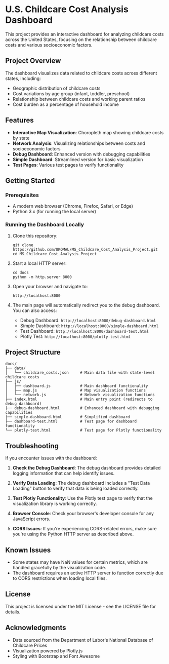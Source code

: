 # U.S. Childcare Cost Analysis Dashboard

This project provides an interactive dashboard for analyzing childcare costs across the United States, focusing on the relationship between childcare costs and various socioeconomic factors.

## Project Overview

The dashboard visualizes data related to childcare costs across different states, including:
- Geographic distribution of childcare costs
- Cost variations by age group (infant, toddler, preschool)
- Relationship between childcare costs and working parent ratios
- Cost burden as a percentage of household income

## Features

- **Interactive Map Visualization**: Choropleth map showing childcare costs by state
- **Network Analysis**: Visualizing relationships between costs and socioeconomic factors
- **Debug Dashboard**: Enhanced version with debugging capabilities
- **Simple Dashboard**: Streamlined version for basic visualization
- **Test Pages**: Various test pages to verify functionality

## Getting Started

### Prerequisites

- A modern web browser (Chrome, Firefox, Safari, or Edge)
- Python 3.x (for running the local server)

### Running the Dashboard Locally

1. Clone this repository:
   ```
   git clone https://github.com/UKOMAL/MS_Childcare_Cost_Analysis_Project.git
   cd MS_Childcare_Cost_Analysis_Project
   ```

2. Start a local HTTP server:
   ```
   cd docs
   python -m http.server 8000
   ```

3. Open your browser and navigate to:
   ```
   http://localhost:8000
   ```

4. The main page will automatically redirect you to the debug dashboard. You can also access:
   - Debug Dashboard: `http://localhost:8000/debug-dashboard.html`
   - Simple Dashboard: `http://localhost:8000/simple-dashboard.html`
   - Test Dashboard: `http://localhost:8000/dashboard-test.html`
   - Plotly Test: `http://localhost:8000/plotly-test.html`

## Project Structure

```
docs/
├── data/
│   └── childcare_costs.json     # Main data file with state-level childcare costs
├── js/
│   ├── dashboard.js             # Main dashboard functionality
│   ├── map.js                   # Map visualization functions
│   └── network.js               # Network visualization functions
├── index.html                   # Main entry point (redirects to debug dashboard)
├── debug-dashboard.html         # Enhanced dashboard with debugging capabilities
├── simple-dashboard.html        # Simplified dashboard
├── dashboard-test.html          # Test page for dashboard functionality
└── plotly-test.html             # Test page for Plotly functionality
```

## Troubleshooting

If you encounter issues with the dashboard:

1. **Check the Debug Dashboard**: The debug dashboard provides detailed logging information that can help identify issues.

2. **Verify Data Loading**: The debug dashboard includes a "Test Data Loading" button to verify that data is being loaded correctly.

3. **Test Plotly Functionality**: Use the Plotly test page to verify that the visualization library is working correctly.

4. **Browser Console**: Check your browser's developer console for any JavaScript errors.

5. **CORS Issues**: If you're experiencing CORS-related errors, make sure you're using the Python HTTP server as described above.

## Known Issues

- Some states may have NaN values for certain metrics, which are handled gracefully by the visualization code.
- The dashboard requires an active HTTP server to function correctly due to CORS restrictions when loading local files.

## License

This project is licensed under the MIT License - see the LICENSE file for details.

## Acknowledgments

- Data sourced from the Department of Labor's National Database of Childcare Prices
- Visualization powered by Plotly.js
- Styling with Bootstrap and Font Awesome
